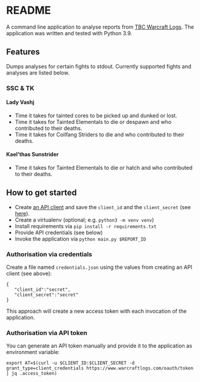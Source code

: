# README

A command line application to analyse reports from [TBC Warcraft Logs](https://tbc.warcraftlogs.com/).
The application was written and tested with Python 3.9.

## Features

Dumps analyses for certain fights to stdout.
Currently supported fights and analyses are listed below.

### SSC & TK
#### Lady Vashj
  * Time it takes for tainted cores to be picked up and dunked or lost.
  * Time it takes for Tainted Elementals to die or despawn and who contributed to their deaths.
  * Time it takes for Coilfang Striders to die and who contributed to their deaths.

####  Kael'thas Sunstrider
  * Time it takes for Tainted Elementals to die or hatch and who contributed to their deaths.


## How to get started

* Create [an API client](https://www.warcraftlogs.com/api/clients/) and save the `client_id` and the `client_secret` (see [here](https://www.warcraftlogs.com/api/docs)).
* Create a virtualenv (optional; e.g. `python3 -m venv venv`)
* Install requirements via `pip install -r requirements.txt`
* Provide API credentials (see below)
* Invoke the application via `python main.py $REPORT_ID`


### Authorisation via credentials

Create a file named `credentials.json` using the values from creating an API client (see above):

    {
       "client_id":"secret",
       "client_secret":"secret"
    }

This approach will create a new access token with each invocation of the application.

### Authorisation via API token

You can generate an API token manually and provide it to the application as environment variable:

    export AT=$(curl -u $CLIENT_ID:$CLIENT_SECRET -d grant_type=client_credentials https://www.warcraftlogs.com/oauth/token | jq .access_token)
